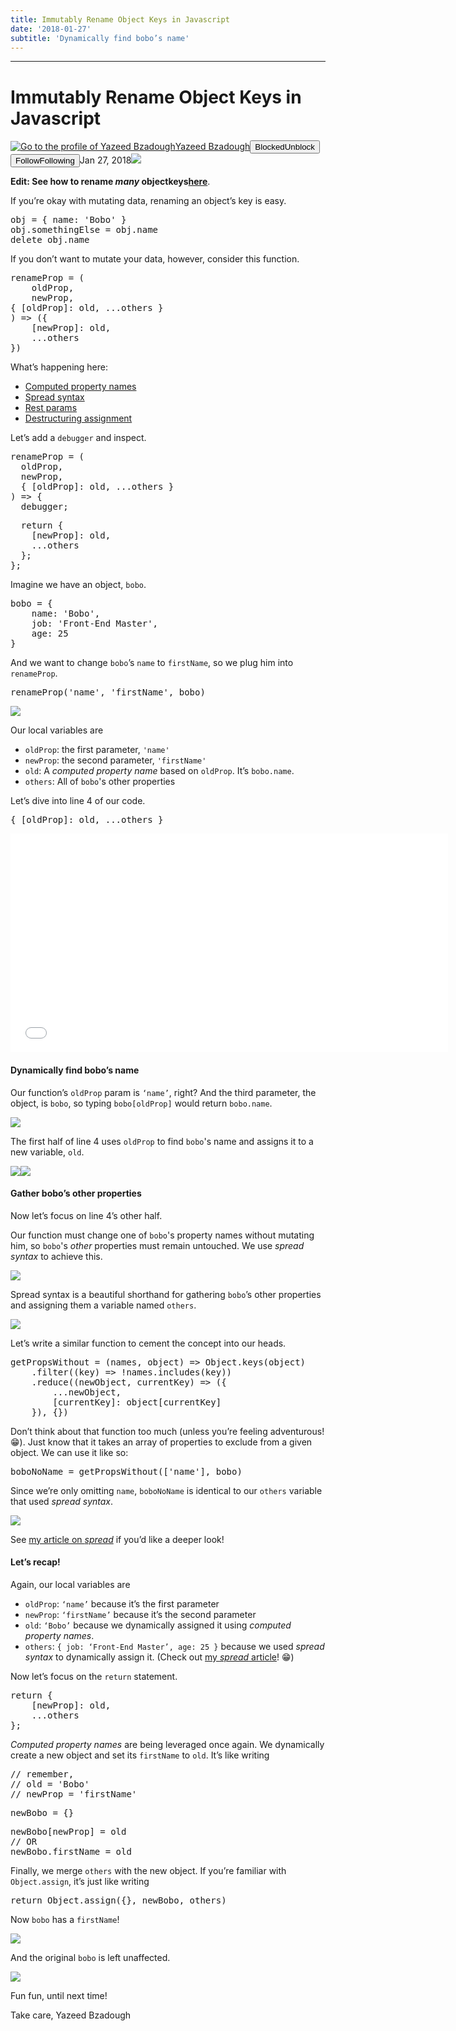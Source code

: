 ```yaml
---
title: Immutably Rename Object Keys in Javascript
date: '2018-01-27'
subtitle: 'Dynamically find bobo’s name'
---
```


* * *

# Immutably Rename Object Keys in Javascript

[![Go to the profile of Yazeed Bzadough](https://cdn-images-1.medium.com/fit/c/100/100/1*D0_8f6gW_H8ufCLRpsjVtA@2x.jpeg)](https://medium.com/@yazeedb?source=post_header_lockup)[Yazeed Bzadough](https://medium.com/@yazeedb)<span class="followState js-followState" data-user-id="93124e8e38fc"><button class="button button--smallest u-noUserSelect button--withChrome u-baseColor--buttonNormal button--withHover button--unblock js-unblockButton u-marginLeft10 u-xs-hide" data-action="sign-up-prompt" data-sign-in-action="toggle-block-user" data-requires-token="true" data-redirect="https://medium.com/front-end-weekly/immutably-rename-object-keys-in-javascript-5f6353c7b6dd" data-action-source="post_header_lockup"><span class="button-label  button-defaultState">Blocked</span><span class="button-label button-hoverState">Unblock</span></button><button class="button button--primary button--smallest button--dark u-noUserSelect button--withChrome u-accentColor--buttonDark button--follow js-followButton u-marginLeft10 u-xs-hide" data-action="sign-up-prompt" data-sign-in-action="toggle-subscribe-user" data-requires-token="true" data-redirect="https://medium.com/_/subscribe/user/93124e8e38fc" data-action-source="post_header_lockup-93124e8e38fc-------------------------follow_byline"><span class="button-label  button-defaultState js-buttonLabel">Follow</span><span class="button-label button-activeState">Following</span></button></span><time datetime="2018-01-28T04:45:07.071Z">Jan 27, 2018</time><span class="middotDivider u-fontSize12"></span><span class="readingTime" title="4 min read"></span>![](https://cdn-images-1.medium.com/max/1600/1*LEDiErvPVtrnmf7lbwS2Cw.jpeg)

**Edit: See how to rename _many_ objectkeys**[**here**](https://medium.com/front-end-hacking/30-seconds-of-code-rename-many-object-keys-in-javascript-268f279c7bfa?source=linkShare-93124e8e38fc-1525786737).

If you’re okay with mutating data, renaming an object’s key is easy.

<pre name="6122" id="6122" class="graf graf--pre graf-after--p">obj = { name: 'Bobo' }
obj.somethingElse = obj.name
delete obj.name</pre>

If you don’t want to mutate your data, however, consider this function.

<pre name="739c" id="739c" class="graf graf--pre graf-after--p">renameProp = (
    oldProp,
    newProp,
{ [oldProp]: old, ...others }
) => ({
    [newProp]: old,
    ...others
})</pre>

What’s happening here:

*   [Computed property names](https://developer.mozilla.org/en-US/docs/Web/JavaScript/Reference/Operators/Object_initializer)
*   [Spread syntax](https://medium.com/@yazeedb/how-do-object-assign-and-spread-actually-work-169b53275cb)
*   [Rest params](https://medium.com/@yazeedb/how-do-javascript-rest-parameters-actually-work-227726e16cc8)
*   [Destructuring assignment](https://developer.mozilla.org/en-US/docs/Web/JavaScript/Reference/Operators/Destructuring_assignment)

Let’s add a `debugger` and inspect.

<pre name="64a3" id="64a3" class="graf graf--pre graf-after--p">renameProp = (
  oldProp,
  newProp,
  { [oldProp]: old, ...others }
) => {
  debugger;</pre>

<pre name="7034" id="7034" class="graf graf--pre graf-after--pre">  return {
    [newProp]: old,
    ...others
  };
};</pre>

Imagine we have an object, `bobo`.

<pre name="cd0e" id="cd0e" class="graf graf--pre graf-after--p">bobo = {
    name: 'Bobo',
    job: 'Front-End Master',
    age: 25
}</pre>

And we want to change `bobo`’s `name` to `firstName`, so we plug him into `renameProp`.

<pre name="f319" id="f319" class="graf graf--pre graf-after--p">renameProp('name', 'firstName', bobo)</pre>

![](https://cdn-images-1.medium.com/max/1600/1*K6i63VJ-KdBZFPsiosfJbg.png)

Our local variables are

*   `oldProp`: the first parameter, `'name'`
*   `newProp`: the second parameter, `'firstName'`
*   `old`: A _computed property name_ based on `oldProp`. It’s `bobo.name`.
*   `others`: All of `bobo`'s other properties

Let’s dive into line 4 of our code.

<pre name="d2d3" id="d2d3" class="graf graf--pre graf-after--p">{ [oldProp]: old, ...others }</pre>

<iframe data-width="800" data-height="400" width="700" height="350" src="/media/18214d8333adbb5668f31791a3202b60?postId=5f6353c7b6dd" data-media-id="18214d8333adbb5668f31791a3202b60" data-thumbnail="https://i.embed.ly/1/image?url=https%3A%2F%2Fucarecdn.com%2F48210494-aaf4-4ea8-96ac-afa3aa561cc2%2F&amp;key=a19fcc184b9711e1b4764040d3dc5c07" allowfullscreen="" frameborder="0"></iframe>

#### Dynamically find bobo’s name

Our function’s `oldProp` param is `‘name’`, right? And the third parameter, the object, is `bobo`, so typing `bobo[oldProp]` would return `bobo.name`.

![](https://cdn-images-1.medium.com/max/1600/1*4Ynk0jcOHza841aAnlJLkw.png)

The first half of line 4 uses `oldProp` to find `bobo`'s name and assigns it to a new variable, `old`.

![](https://cdn-images-1.medium.com/max/1600/1*VNtodam92e7iP9e5Kp7Hog.png)![](https://cdn-images-1.medium.com/max/1600/1*IIe9-hGSTZDIOIKBzhRxFQ.png)

#### Gather bobo’s other properties

Now let’s focus on line 4’s other half.

Our function must change one of `bobo`'s property names without mutating him, so `bobo`'s _other_ properties must remain untouched. We use _spread syntax_ to achieve this.

![](https://cdn-images-1.medium.com/max/1600/1*pbNmnIywvCDtaRiRoacXvA.png)

Spread syntax is a beautiful shorthand for gathering `bobo`’s other properties and assigning them a variable named `others`.

![](https://cdn-images-1.medium.com/max/1600/1*irc7a-eisZa8Y2Sh_KOI8w.png)

Let’s write a similar function to cement the concept into our heads.

<pre name="37b8" id="37b8" class="graf graf--pre graf-after--p">getPropsWithout = (names, object) => Object.keys(object)
    .filter((key) => !names.includes(key))
    .reduce((newObject, currentKey) => ({
        ...newObject,
        [currentKey]: object[currentKey]
    }), {})</pre>

Don’t think about that function too much (unless you’re feeling adventurous! 😁). Just know that it takes an array of properties to exclude from a given object. We can use it like so:

<pre name="fe91" id="fe91" class="graf graf--pre graf-after--p">boboNoName = getPropsWithout(['name'], bobo)</pre>

Since we’re only omitting `name`, `boboNoName` is identical to our `others` variable that used _spread syntax_.

![](https://cdn-images-1.medium.com/max/1600/1*1JxTLQFIu5qCG7swWtfy5g.png)

See [my article on _spread_](https://medium.com/@yazeedb/how-do-object-assign-and-spread-actually-work-169b53275cb) if you’d like a deeper look!

#### Let’s recap!

Again, our local variables are

*   `oldProp`: `‘name’` because it’s the first parameter
*   `newProp`: `‘firstName’` because it’s the second parameter
*   `old`: `‘Bobo’` because we dynamically assigned it using _computed property names_.
*   `others`: `{ job: ‘Front-End Master’, age: 25 }` because we used _spread syntax_ to dynamically assign it. (Check out [my _spread_ article](https://medium.com/@yazeedb/how-do-object-assign-and-spread-actually-work-169b53275cb)! 😁)

Now let’s focus on the `return` statement.

<pre name="2b03" id="2b03" class="graf graf--pre graf-after--p">return {
    [newProp]: old,
    ...others
};</pre>

_Computed property names_ are being leveraged once again. We dynamically create a new object and set its `firstName` to `old`. It’s like writing

<pre name="2a19" id="2a19" class="graf graf--pre graf-after--p">// remember,
// old = 'Bobo'
// newProp = 'firstName'</pre>

<pre name="e8cb" id="e8cb" class="graf graf--pre graf-after--pre">newBobo = {}</pre>

<pre name="c478" id="c478" class="graf graf--pre graf-after--pre">newBobo[newProp] = old
// OR
newBobo.firstName = old</pre>

Finally, we merge `others` with the new object. If you’re familiar with `Object.assign`, it’s just like writing

<pre name="b3c1" id="b3c1" class="graf graf--pre graf-after--p">return Object.assign({}, newBobo, others)</pre>

Now `bobo` has a `firstName`!

![](https://cdn-images-1.medium.com/max/1600/1*Ftqqv5tRbcZvtxRH1b64TQ.png)

And the original `bobo` is left unaffected.

![](https://cdn-images-1.medium.com/max/1600/1*xSwlwzpGHBSO-AR9QnOnGg.png)

Fun fun, until next time!

Take care,
Yazeed Bzadough
  